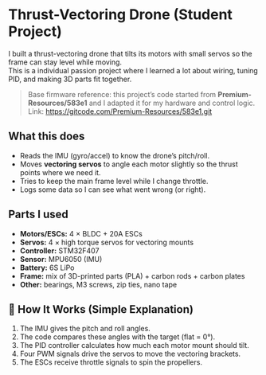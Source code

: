 # Thrust-Vectoring Drone (Student Project)

I built a thrust-vectoring drone that tilts its motors with small servos so the frame can stay level while moving.  
This is a individual passion project where I learned a lot about wiring, tuning PID, and making 3D parts fit together.

> Base firmware reference: this project’s code started from **Premium-Resources/583e1** and I adapted it for my hardware and control logic.  
> Link: https://gitcode.com/Premium-Resources/583e1.git

## What this does

- Reads the IMU (gyro/accel) to know the drone’s pitch/roll.
- Moves **vectoring servos** to angle each motor slightly so the thrust points where we need it.
- Tries to keep the main frame level while I change throttle.
- Logs some data so I can see what went wrong (or right).

## Parts I used

- **Motors/ESCs:** 4 × BLDC + 20A ESCs  
- **Servos:** 4 × high torque servos for vectoring mounts  
- **Controller:** STM32F407  
- **Sensor:** MPU6050 (IMU)  
- **Battery:** 6S LiPo  
- **Frame:** mix of 3D-printed parts (PLA) + carbon rods + carbon plates  
- **Other:** bearings, M3 screws, zip ties, nano tape

## 🧩 How It Works (Simple Explanation)

1. The IMU gives the pitch and roll angles.  
2. The code compares these angles with the target (flat = 0°).  
3. The PID controller calculates how much each motor mount should tilt.  
4. Four PWM signals drive the servos to move the vectoring brackets.  
5. The ESCs receive throttle signals to spin the propellers.

